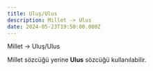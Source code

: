 ```yaml
---
title: Uluş/Ulus
description: Millet -> Ulus
date: 2024-05-23T19:50:00.000Z
---
```

Millet -> Uluş/Ulus

Millet sözcüğü yerine **Ulus** sözcüğü kullanılabilir.

